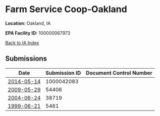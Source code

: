 # Farm Service Coop-Oakland

**Location:** Oakland, IA

**EPA Facility ID:** 100000067973

[Back to IA Index](../../index.md)

## Submissions

| Date | Submission ID | Document Control Number |
|------|--------------|-------------------------|
| [2014-05-14](submissions/1000042083.md) | 1000042083 |  |
| [2009-05-29](submissions/54406.md) | 54406 |  |
| [2004-06-24](submissions/38719.md) | 38719 |  |
| [1999-06-21](submissions/5461.md) | 5461 |  |
